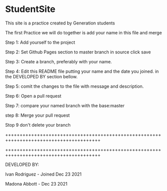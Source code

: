 # StudentSite

This site is a practice created by Generation students 


The first Practice we will do together is add your name in this file and merge

Step 1: Add yourself to the project

Step 2: Set Github Pages section to master branch in source click save

Step 3: Create a branch, preferably with your name.

Step 4: Edit this README file putting your name and the date you joined. in the DEVELOPED BY section bellow.

Step 5: comit the changes to the file with message and description.

Step 6: Open a pull request

Step 7: compare your named branch with the base:master

step 8: Merge your pull request

Stop 9 don't delete your branch


+++++++++++++++++++++++++++++++++++++++++++++++++++++++++++++++++++++++++++++++++++++++
                        
+++++++++++++++++++++++++++++++++++++++++++++++++++++++++++++++++++++++++++++++++++++++

DEVELOPED BY:


Ivan Rodriguez - Joined Dec 23 2021

Madona Abbott - Dec 23 2021
